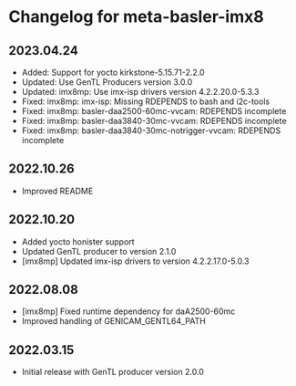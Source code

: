 Changelog for meta-basler-imx8
==============================

## 2023.04.24
* Added: Support for yocto kirkstone-5.15.71-2.2.0
* Updated: Use GenTL Producers version 3.0.0
* Updated: imx8mp: Use imx-isp drivers version 4.2.2.20.0-5.3.3
* Fixed: imx8mp: imx-isp: Missing RDEPENDS to bash and i2c-tools
* Fixed: imx8mp: basler-daa2500-60mc-vvcam: RDEPENDS incomplete
* Fixed: imx8mp: basler-daa3840-30mc-vvcam: RDEPENDS incomplete
* Fixed: imx8mp: basler-daa3840-30mc-notrigger-vvcam: RDEPENDS incomplete

## 2022.10.26
* Improved README

## 2022.10.20
* Added yocto honister support
* Updated GenTL producer to version 2.1.0
* [imx8mp] Updated imx-isp drivers to version 4.2.2.17.0-5.0.3

## 2022.08.08
* [imx8mp] Fixed runtime dependency for daA2500-60mc
* Improved handling of GENICAM_GENTL64_PATH

## 2022.03.15
* Initial release with GenTL producer version 2.0.0
